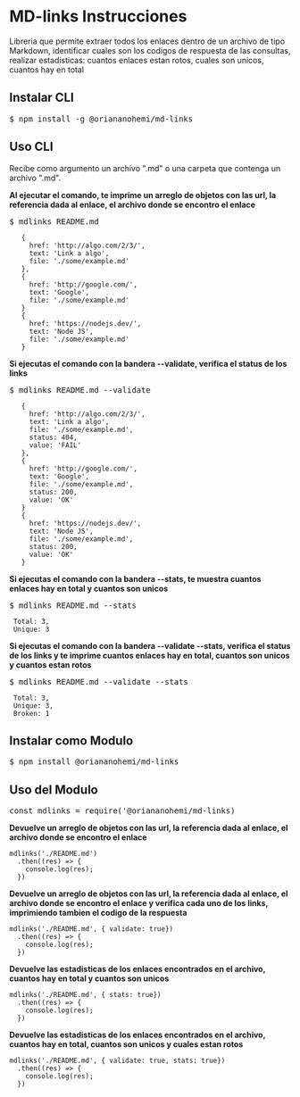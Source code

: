 # MD-links Instrucciones

Libreria que permite extraer todos los enlaces dentro de un archivo de tipo Markdown, identificar cuales son los codigos de respuesta de las consultas, realizar estadisticas: cuantos enlaces estan rotos, cuales son unicos, cuantos hay en total

## Instalar CLI

  <kbd>
      $ npm install -g @oriananohemi/md-links
  </kbd>

## Uso CLI
  Recibe como argumento un archivo ".md" o una carpeta que contenga un archivo ".md".

  **Al ejecutar el comando, te imprime un arreglo de objetos con las url, la referencia dada al enlace, el archivo donde se encontro el enlace**

  <kbd>
    $ mdlinks README.md
  </kbd>

 ```
    {
      href: 'http://algo.com/2/3/',
      text: 'Link a algo',
      file: './some/example.md'
    },
    {
      href: 'http://google.com/',
      text: 'Google',
      file: './some/example.md'
    }
    {
      href: 'https://nodejs.dev/',
      text: 'Node JS',
      file: './some/example.md'
    }
  ```

  **Si ejecutas el comando con la bandera --validate, verifica el status de los links**

  <kbd>
    $ mdlinks README.md --validate
  </kbd>

 ```
    {
      href: 'http://algo.com/2/3/',
      text: 'Link a algo',
      file: './some/example.md',
      status: 404,
      value: 'FAIL'
    },
    {
      href: 'http://google.com/',
      text: 'Google',
      file: './some/example.md',
      status: 200,
      value: 'OK'
    }
    {
      href: 'https://nodejs.dev/',
      text: 'Node JS',
      file: './some/example.md',
      status: 200,
      value: 'OK'
    }
  ```
  **Si ejecutas el comando con la bandera --stats, te muestra cuantos enlaces hay en total y cuantos son unicos**

  <kbd>
    $ mdlinks README.md --stats
  </kbd>

 ```
  Total: 3,
  Unique: 3
 ```

  **Si ejecutas el comando con la bandera --validate --stats, verifica el status de los links y te imprime cuantos enlaces hay en total, cuantos son unicos y cuantos estan rotos**

   <kbd>
    $ mdlinks README.md --validate --stats
  </kbd>

 ```
  Total: 3,
  Unique: 3,
  Broken: 1
 ```

## Instalar como Modulo

  <kbd>
      $ npm install @oriananohemi/md-links
  </kbd>

## Uso del Modulo

  <kbd>
      const mdlinks = require('@oriananohemi/md-links)
  </kbd>

  **Devuelve un arreglo de objetos con las url, la referencia dada al enlace, el archivo donde se encontro el enlace**
```
mdlinks('./README.md')
  .then((res) => {
    console.log(res);
  })
```
  **Devuelve un arreglo de objetos con las url, la referencia dada al enlace, el archivo donde se encontro el enlace y verifica cada uno de los links, imprimiendo tambien el codigo de la respuesta**
```
mdlinks('./README.md', { validate: true})
  .then((res) => {
    console.log(res);
  })
```
  **Devuelve las estadisticas de los enlaces encontrados en el archivo, cuantos hay en total y cuantos son unicos**
```
mdlinks('./README.md', { stats: true})
  .then((res) => {
    console.log(res);
  })
```
  **Devuelve las estadisticas de los enlaces encontrados en el archivo, cuantos hay en total, cuantos son unicos y cuales estan rotos**
```
mdlinks('./README.md', { validate: true, stats: true})
  .then((res) => {
    console.log(res);
  })
```